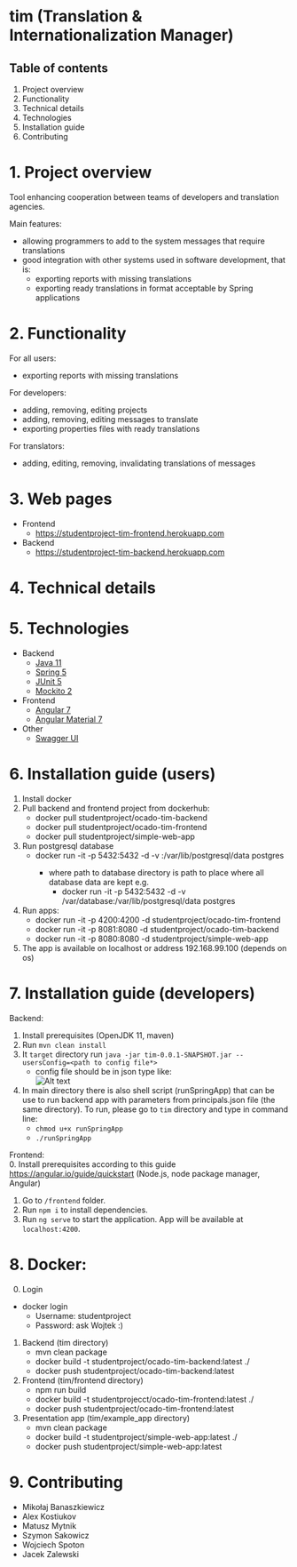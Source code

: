 # tim (Translation & Internationalization Manager)

## Table of contents
1. Project overview
1. Functionality
1. Technical details
1. Technologies
1. Installation guide
1. Contributing

# 1. Project overview
Tool enhancing cooperation between teams of developers and translation agencies.

Main features:
* allowing programmers to add to the system messages that require translations
* good integration with other systems used in software development, that is:
  * exporting reports with missing translations
  * exporting ready translations in format acceptable by Spring applications

# 2. Functionality
For all users:
* exporting reports with missing translations

For developers:
* adding, removing, editing projects
* adding, removing, editing messages to translate
* exporting properties files with ready translations

For translators:
* adding, editing, removing, invalidating translations of messages


# 3. Web pages
* Frontend
    * https://studentproject-tim-frontend.herokuapp.com
* Backend
    * https://studentproject-tim-backend.herokuapp.com


# 4. Technical details


# 5. Technologies
* Backend
  * [Java 11](https://openjdk.java.net/projects/jdk/11/)
  * [Spring 5](https://spring.io/)
  * [JUnit 5](https://junit.org/junit5/)
  * [Mockito 2](https://site.mockito.org/)
* Frontend
  * [Angular 7](https://angular.io/)
  * [Angular Material 7](https://material.angular.io/)
* Other
  * [Swagger UI](https://swagger.io/)

# 6. Installation guide (users)
1. Install docker
1. Pull backend and frontend project from dockerhub:
    * docker pull studentproject/ocado-tim-backend
    * docker pull studentproject/ocado-tim-frontend
    * docker pull studentproject/simple-web-app
1. Run postgresql database
    * docker run -it -p 5432:5432 -d -v <path to database directory>:/var/lib/postgresql/data postgres
        * where path to database directory is path to place where all database data are kept e.g.
            * docker run -it -p 5432:5432 -d -v /var/database:/var/lib/postgresql/data postgres 
1. Run apps:
    * docker run -it -p 4200:4200 -d studentproject/ocado-tim-frontend
    * docker run -it -p 8081:8080 -d studentproject/ocado-tim-backend
    * docker run -it -p 8080:8080 -d studentproject/simple-web-app  
1. The app is available on localhost or address 192.168.99.100 (depends on os)


# 7. Installation guide (developers)
Backend:  
1. Install prerequisites (OpenJDK 11, maven)
1. Run `mvn clean install`  
1. It `target` directory run `java -jar tim-0.0.1-SNAPSHOT.jar --usersConfig=<path to config file*>`
    * config file should be in json type like:  
    ![Alt text](properties.png?raw=true "Title")  
1. In main directory there is also shell script (runSpringApp) that can be use to run backend app with parameters from principals.json file (the same directory). To run, please go to `tim` directory and type in command line:  
    * `chmod u+x runSpringApp`  
    * `./runSpringApp`  
    
Frontend:  
0. Install prerequisites according to this guide https://angular.io/guide/quickstart (Node.js, node package manager, Angular)
1. Go to `/frontend` folder.  
1. Run `npm i` to install dependencies.  
1. Run `ng serve` to start the application. App will be available at `localhost:4200`.  


# 8. Docker:
0. Login
 * docker login
    * Username: studentproject
    * Password: ask Wojtek :)
1. Backend (tim directory)
    * mvn clean package
    * docker build -t studentproject/ocado-tim-backend:latest ./
    * docker push studentproject/ocado-tim-backend:latest
2. Frontend (tim/frontend directory)
    * npm run build
    * docker build -t studentprojecct/ocado-tim-frontend:latest ./
    * docker push studentproject/ocado-tim-frontend:latest
3. Presentation app (tim/example_app directory)
    * mvn clean package
    * docker build -t studentproject/simple-web-app:latest ./
    * docker push studentproject/simple-web-app:latest
 

# 9. Contributing
* Mikołaj Banaszkiewicz
* Alex Kostiukov 
* Matusz Mytnik
* Szymon Sakowicz
* Wojciech Spoton 
* Jacek Zalewski 
